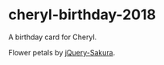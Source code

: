 # cheryl-birthday-2018

A birthday card for Cheryl.

Flower petals by [jQuery-Sakura](https://github.com/almightynay/jQuery-Sakura/).
